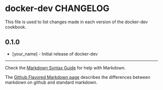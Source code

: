 docker-dev CHANGELOG
====================

This file is used to list changes made in each version of the docker-dev cookbook.

0.1.0
-----
- [your_name] - Initial release of docker-dev

- - -
Check the [Markdown Syntax Guide](http://daringfireball.net/projects/markdown/syntax) for help with Markdown.

The [Github Flavored Markdown page](http://github.github.com/github-flavored-markdown/) describes the differences between markdown on github and standard markdown.
